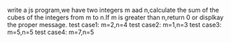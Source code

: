 write a js program,we have two integers m aad n,calculate the sum of the cubes of the integers from m to n.If m is greater than n,return 0 or displkay the proper message.
test case1:
m=2,n=4
test case2:
m=1,n=3
test case3:
m=5,n=5
test case4:
m=7,n=5
